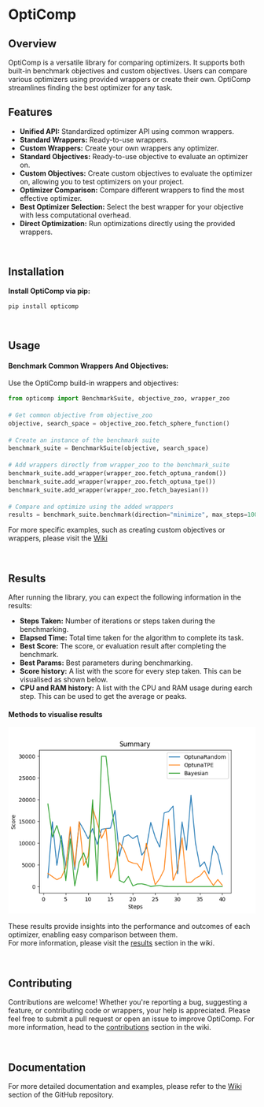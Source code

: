 # OptiComp
## Overview
OptiComp is a versatile library for comparing optimizers. It supports both built-in benchmark objectives and custom objectives. Users can compare various optimizers using provided wrappers or create their own. OptiComp streamlines finding the best optimizer for any task.
<br>

## Features
- **Unified API:** Standardized optimizer API using common wrappers.
- **Standard Wrappers:** Ready-to-use wrappers.
- **Custom Wrappers:** Create your own wrappers any optimizer.
- **Standard Objectives:** Ready-to-use objective to evaluate an optimizer on.
- **Custom Objectives:** Create custom objectives to evaluate the optimizer on, allowing you to test optimizers on your project.
- **Optimizer Comparison:** Compare different wrappers to find the most effective optimizer.
- **Best Optimizer Selection:** Select the best wrapper for your objective with less computational overhead.
- **Direct Optimization:** Run optimizations directly using the provided wrappers.
<br>

## Installation
**Install OptiComp via pip:**

```
pip install opticomp
```
<br>

## Usage
#### **Benchmark Common Wrappers And Objectives:**
Use the OptiComp build-in wrappers and objectives:
```python
from opticomp import BenchmarkSuite, objective_zoo, wrapper_zoo

# Get common objective from objective_zoo
objective, search_space = objective_zoo.fetch_sphere_function()

# Create an instance of the benchmark suite
benchmark_suite = BenchmarkSuite(objective, search_space)

# Add wrappers directly from wrapper_zoo to the benchmark_suite
benchmark_suite.add_wrapper(wrapper_zoo.fetch_optuna_random())
benchmark_suite.add_wrapper(wrapper_zoo.fetch_optuna_tpe())
benchmark_suite.add_wrapper(wrapper_zoo.fetch_bayesian())

# Compare and optimize using the added wrappers
results = benchmark_suite.benchmark(direction="minimize", max_steps=100, target_score=200, verbose=True, progress_bar=True)
```
For more specific examples, such as creating custom objectives or wrappers, please visit the [Wiki](https://github.com/OptiComp/OptiComp/wiki/Getting-started)

<br>

## Results
After running the library, you can expect the following information in the results:
- **Steps Taken:** Number of iterations or steps taken during the benchmarking.
- **Elapsed Time:** Total time taken for the algorithm to complete its task.
- **Best Score:** The score, or evaluation result after completing the benchmark.
- **Best Params:** Best parameters during benchmarking.
- **Score history:** A list with the score for every step taken. This can be visualised as shown below.
- **CPU and RAM history:** A list with the CPU and RAM usage during earch step. This can be used to get the average or peaks.

#### Methods to visualise results
![alt text](https://github.com/OptiComp/OptiComp/blob/main/docs/Img/example_summary.png)


These results provide insights into the performance and outcomes of each optimizer, enabling easy comparison between them.\
For more information, please visit the [results](https://github.com/OptiComp/OptiComp/wiki/Results) section in the wiki.

<br>

## Contributing

Contributions are welcome! Whether you're reporting a bug, suggesting a feature, or contributing code or wrappers, your help is appreciated. Please feel free to submit a pull request or open an issue to improve OptiComp. For more information, head to the [contributions](https://github.com/OptiComp/OptiComp/wiki/Contributing) section in the wiki.

<br>

## Documentation
For more detailed documentation and examples, please refer to the [Wiki](https://github.com/OptiComp/OptiComp/wiki) section of the GitHub repository.

